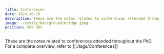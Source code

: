 ```yaml
---
title: Conferences
date: 2024-10-19
description: These are the notes related to conferences attended throughout the PhD
image: ./static/background/bridge.jpeg
position: 50% 50%
---
```


These are the notes related to conferences attended throughout the PhD.
For a complete overview, refer to [[./tags/Conferences]]
